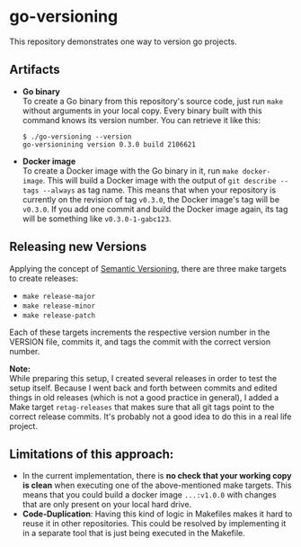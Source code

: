 # go-versioning

This repository demonstrates one way to version go projects.

## Artifacts

* **Go binary**  
    To create a Go binary from this repository's source code, just
    run `make` without arguments in your local copy.
    Every binary built with this command knows its version number. You can
    retrieve it like this:

    ```
    $ ./go-versioning --version
    go-versionining version 0.3.0 build 2106621
    ```

* **Docker image**  
    To create a Docker image with the Go binary in it, run `make docker-image`.
    This will build a Docker image with the output of `git describe --tags --always`
    as tag name. This means that when your repository is currently on the revision
    of tag `v0.3.0`, the Docker image's tag will be `v0.3.0`. If you add one commit
    and build the Docker image again, its tag will be something like `v0.3.0-1-gabc123`.

## Releasing new Versions

Applying the concept of [Semantic Versioning](http://semver.org/), there are three
make targets to create releases:

* `make release-major`
* `make release-minor`
* `make release-patch`

Each of these targets increments the respective version number in the VERSION file,
commits it, and tags the commit with the correct version number.

**Note:**  
While preparing this setup, I created several releases in order to test the setup itself.
Because I went back and forth between commits and edited things in old releases (which is not a good 
practice in general), I added a Make target `retag-releases` that makes sure that all git tags
point to the correct release commits. It's probably not a good idea to do this in a real life
project.

## Limitations of this approach:

* In the current implementation, there is **no check that your working copy is clean** when executing one of the above-mentioned make targets. This means that you could build a docker image `...:v1.0.0` with changes that are only present on your local hard drive.
* **Code-Duplication**: Having this kind of logic in Makefiles makes it hard to reuse it in other repositories. This could be resolved by implementing it in a separate tool that is just being executed in the Makefile.
